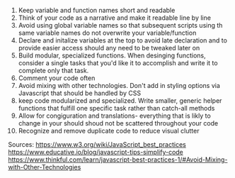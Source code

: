 1. Keep variable and function names short and readable
2. Think of your code as a narrative and make it readable line by line
3. Avoid using global variable names so that subsequent scripts using th same variable names do not overwrite your variable/function
4. Declare and initalize variables at the top to avoid late declaration and to provide easier access should any need to be tweaked later on
5. Build modular, specialized functions. When desinging functions, consider a single tasks that you'd like it to accomplish and write it to complete only that task.
6. Comment your code often
7. Avoid mixing with other technologies. Don't add in styling options via Javascript that should be handled by CSS
8. keep code modularized and specialized. Write smaller, generic helper functions that fulfill one specific task rather than catch-all methods
9. Allow for congiguration and translations- everything that is likly to change in your should shoud not be scattered throughout your code
10. Recognize and remove duplicate code to reduce visual clutter

Sources: 
https://www.w3.org/wiki/JavaScript_best_practices
https://www.educative.io/blog/javascript-tips-simplify-code
https://www.thinkful.com/learn/javascript-best-practices-1/#Avoid-Mixing-with-Other-Technologies

